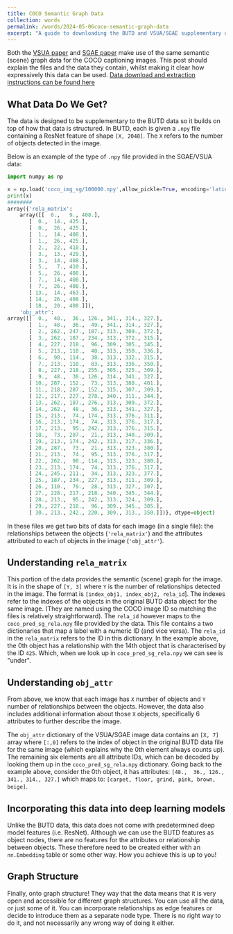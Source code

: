 ```yaml
---
title: COCO Semantic Graph Data
collection: words
permalink: /words/2024-05-06coco-semantic-graph-data
excerpt: "A guide to downloading the BUTD and VSUA/SGAE supplementary datasets for COCO."
---
```


Both the [VSUA paper](http://arxiv.org/pdf/1908.02127) and [SGAE paper](https://arxiv.org/pdf/1812.02378) make use of the same semantic (scene) graph data for the COCO captioning images. This post should explain the files and the data they contain, whilst making it clear how expressively this data can be used. [Data download and extraction instructions can be found here](https://henrysenior.com/words/2024-04-03-coco-supplementary-dataset-download-guide#vsuasgae-data-download)

## What Data Do We Get?
The data is designed to be supplementary to the BUTD data so it builds on top of how that data is structured. In BUTD, each is given a `.npy` file containing a ResNet feature of shape `[X, 2048]`. The `X` refers to the number of objects detected in the image.

Below is an example of the type of `.npy` file provided in the SGAE/VSUA data:
```python
import numpy as np

x = np.load('coco_img_sg/100000.npy',allow_pickle=True, encoding='latin1')
print(x)
########
array({'rela_matrix': 
	array([[  0.,   9., 408.],
       [  0.,  14., 425.],
       [  0.,  26., 425.],
       [  1.,  14., 408.],
       [  1.,  26., 425.],
       [  2.,  22., 410.],
       [  3.,  13., 429.],
       [  3.,  14., 408.],
       [  5.,   7., 410.],
       [  5.,  26., 408.],
       [  7.,  14., 408.],
       [  7.,  26., 408.],
       [ 13.,  14., 463.],
       [ 14.,  26., 408.],
       [ 18.,  20., 408.]]), 
	'obj_attr': 
array([[  0.,  48.,  36., 126., 341., 314., 327.],
       [  1.,  48.,  36.,  49., 341., 314., 327.],
       [  2., 262., 247., 187., 313., 309., 372.],
       [  3., 262., 187., 234., 313., 372., 315.],
       [  4., 227., 218.,  96., 309., 305., 345.],
       [  5., 213., 110.,  40., 313., 350., 336.],
       [  6.,  98., 114.,  38., 313., 332., 315.],
       [  7., 213., 110.,  83., 313., 336., 350.],
       [  8., 227., 218., 255., 305., 325., 309.],
       [  9.,  48.,  36., 126., 314., 341., 327.],
       [ 10., 287., 152.,  73., 313., 380., 401.],
       [ 11., 218., 287., 152., 315., 307., 309.],
       [ 12., 217., 227., 278., 340., 311., 344.],
       [ 13., 262., 187., 276., 313., 309., 372.],
       [ 14., 262.,  48.,  36., 313., 341., 327.],
       [ 15., 213.,  74., 174., 313., 376., 311.],
       [ 16., 213., 174.,  74., 313., 376., 317.],
       [ 17., 213.,  95., 242., 313., 376., 315.],
       [ 18.,  73., 287.,  21., 313., 340., 309.],
       [ 19., 213., 174., 242., 313., 317., 336.],
       [ 20., 287.,  73.,  21., 313., 323., 380.],
       [ 21., 213.,  74.,  95., 313., 376., 317.],
       [ 22., 262.,  98., 114., 313., 323., 380.],
       [ 23., 213., 174.,  74., 313., 376., 317.],
       [ 24., 245., 211.,  34., 313., 323., 377.],
       [ 25., 187., 234., 227., 313., 311., 309.],
       [ 26., 110.,  79.,  28., 313., 327., 307.],
       [ 27., 228., 217., 218., 340., 345., 344.],
       [ 28., 213.,  95., 242., 313., 324., 309.],
       [ 29., 227., 218.,  96., 309., 345., 305.],
       [ 30., 213., 242., 220., 309., 313., 350.]])}, dtype=object)
```

In these files we get two bits of data for each image (in a single file): the relationships between the objects (`'rela_matrix'`) and the attributes attributed to each of objects in the image (`'obj_attr'`). 

## Understanding `rela_matrix`
This portion of the data provides the semantic (scene) graph for the image. It is in the shape of `[Y, 3]` where `Y` is the number of relationships detected in the image. The format is `[index_obj1, index_obj2, rela_id`]. The indexes refer to the indexes of the objects in the original BUTD data object for the same image. (They are named using the COCO image ID so matching the files is relatively straightforward). The `rela_id` however maps to the `coco_pred_sg_rela.npy` file provided by the data. This file contains a two dictionaries that map a label with a numeric ID (and vice versa). The `rela_id` in the `rela_matrix` refers to the ID in this dictionary. In the example above, the 0th object has a relationship with the 14th object that is characterised by the ID `425`. Which, when we look up in `coco_pred_sg_rela.npy` we can see is "under".

## Understanding `obj_attr`
From above, we know that each image has `X` number of objects and `Y` number of relationships between the objects. However, the data also includes additional information about those `X` objects, specifically 6 attributes to further describe the image. 

The `obj_attr` dictionary of the VSUA/SGAE image data contains an `[X, 7]` array where `[:,0]` refers to the index of object in the original BUTD data file for the same image (which explains why the 0th element always counts up). The remaining six elements are all attribute IDs, which can be decoded by looking them up in the `coco_pred_sg_rela.npy` dictionary. Going back to the example above, consider the 0th object, it has attributes: `[48.,  36., 126., 341., 314., 327.]` which maps to: `[carpet, floor, grind, pink, brown, beige]`.

## Incorporating this data into deep learning models
Unlike the BUTD data, this data does not come with predetermined deep model features (i.e. ResNet). Although we can use the BUTD features as object nodes, there are no features for the attributes or relationship between objects. These therefore need to be created either with an `nn.Embedding` table or some other way. How you achieve this is up to you!

## Graph Structure
Finally, onto graph structure! They way that the data means that it is very open and accessible for different graph structures. You can use all the data, or just some of it. You can incorporate relationships as edge features or decide to introduce them as a separate node type. There is no right way to do it, and not necessarily any wrong way of doing it either.